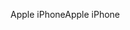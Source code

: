 <span data-ttu-id="1817f-101">Apple iPhone</span><span class="sxs-lookup"><span data-stu-id="1817f-101">Apple iPhone</span></span>